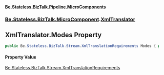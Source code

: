 #### [Be.Stateless.BizTalk.Pipeline.MicroComponents](README.md 'README')
### [Be.Stateless.BizTalk.MicroComponent](Be.Stateless.BizTalk.MicroComponent.md 'Be.Stateless.BizTalk.MicroComponent').[XmlTranslator](XmlTranslator.md 'Be.Stateless.BizTalk.MicroComponent.XmlTranslator')

## XmlTranslator.Modes Property

```csharp
public Be.Stateless.BizTalk.Stream.XmlTranslationRequirements Modes { get; set; }
```

#### Property Value
[Be.Stateless.BizTalk.Stream.XmlTranslationRequirements](https://docs.microsoft.com/en-us/dotnet/api/Be.Stateless.BizTalk.Stream.XmlTranslationRequirements 'Be.Stateless.BizTalk.Stream.XmlTranslationRequirements')